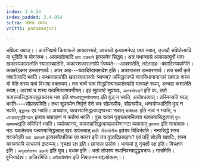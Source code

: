 ```yaml
---
index: 2.4.54
index_padded: 2.4.054
sutra: चक्षिङः ख्याञ्
vritti: padamanjari

---
```

चक्षिङः ख्याञ्।। कर्त्रभिप्राये क्रियाफले आख्यास्यते, आचख्ये इत्यात्मनेपदं यथा स्यात्, तृजादौ चक्षितेत्यादि मा भूदिति च योगारम्भः। आख्यातेत्यादि `ख्या प्रकथने` इत्यस्यैव सिद्धम्। अत्र यथान्यासे आकारात्पूर्वो भागः खकारयकारात्मेति स्यादाख्यातेति, ककारशकारात्मापि त्विष्यते---आक्शातेति, तदेतदाह--क्शादिरप्ययमिति। ककारेऽकार उच्चारणार्थः।
अपर आह---ख्यादिरेवायमादेश इति। अत्राप्यकार उच्चारणार्थः। तत्र चर्त्वे कृते क्शातेत्यादि भवति। कथमाख्यातेति खकारयकारयोः श्रवणम्? असिद्धकाण्डे णत्वविधानानान्तरं ख्शाञः शस्य यो वेति शस्य यत्वं विभाषा वक्तव्यम्। तत्र चर्त्वे यत्वं सिद्धमित्याख्यातेत्यादि यत्वपक्षे रूपम्, अन्यदा कशातेति रूपम्। अवश्यं च शस्य यत्वमित्याश्रयणीयम्। इह सुप्रचष्टे सुप्रख्यः, `आतश्चोपसर्गे` इति कः, ततो यत्वस्यासिद्धत्वात्सुप्रख्यस्य भाव इति `योपधाद्गुरूपोत्तमात्` इति वुञ् न भवति, अयोपधत्वात्। तस्मिन्सति ष्यञ् भवति----सौप्रख्यमिति। तथा सुप्रख्येन निर्वृत्ते देशे भवः सौप्रख्यीयः, सौप्रख्यीयः, धन्वयोपधादिति वुञ् न भवति, `वृद्धाच्छः` एव भवति। अख्यातः, यत्वस्यासिद्धत्वाद्यण्वत्त्वा भावात् `संयोगादेः` इति नत्वं न भवति, `न ध्याख्यापृमूर्छिमदाम्` इत्यत्र ख्याग्रहणं न कर्तव्यं भवति। पुंसः ख्यानं पुङ्ख्यानमित्यत्र यत्वस्यासिद्ध्त्वात् `पुमः खय्यम्परे`इति रुविधिर्न भवति। पर्याख्यानम्, यत्वस्यासिद्धत्वाच्छकारेणानटा व्यवायात् `कृत्यचः` इति णत्वाभावः। नटः ख्यातेत्यत्र यत्वस्यासिद्धत्वात् खरः शर्परत्वात् `शर्परे विसर्जनीयः` इतेयष विधिर्भवति। नन्वसिद्धे शस्य यवचनेऽपि `ख्या प्रकथने` इत्यस्यौत्पत्तिक एव यकार इति तत्र वुञादिप्रसङ्गः? एवं तर्हि सोऽपि ख्शादिः, शस्य यवचनमपि साधारणं द्रष्टव्यम्।
नृचक्षा रक्ष इति। छान्दसः प्रसोगः। भाषायां तु नृचक्षौ रक्ष इति। विचक्षण इति। `अनुदात्तेतश्च हलादेः` इति युच्। वधक इति। अतो लोपस्य स्थानिवत्त्वाद्वृद्ध्यभावः। गात्रमिति। ष्ट्रनिगादेशः। अजिरमिति। `अजिरशिशिर` इति निपातनमनाद्दत्योक्तम्।।